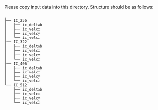 Please copy input data into this directory. Structure should be as follows:

```
.
├── IC_256
│   ├── ic_deltab
│   ├── ic_velcx
│   ├── ic_velcy
│   └── ic_velcz
├── IC_322
│   ├── ic_deltab
│   ├── ic_velcx
│   ├── ic_velcy
│   └── ic_velcz
├── IC_406
│   ├── ic_deltab
│   ├── ic_velcx
│   ├── ic_velcy
│   └── ic_velcz
└── IC_512
    ├── ic_deltab
    ├── ic_velcx
    ├── ic_velcy
    └── ic_velcz
```
